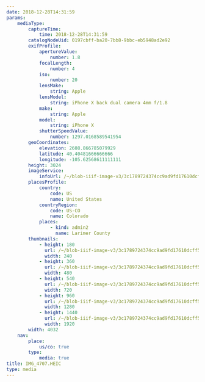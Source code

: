 ```yaml
---
date: 2018-12-28T14:31:59
params:
    mediaType:
        captureTime:
            time: 2018-12-28T14:31:59
        catalogNodeUid: 0197cbff-ba20-7bb8-9bbc-eb5948ad2e92
        exifProfile:
            apertureValue:
                number: 1.8
            focalLength:
                number: 4
            iso:
                number: 20
            lensMake:
                string: Apple
            lensModel:
                string: iPhone X back dual camera 4mm f/1.8
            make:
                string: Apple
            model:
                string: iPhone X
            shutterSpeedValue:
                number: 1297.0168589541954
        geoCoordinates:
            elevation: 2608.866785079929
            latitude: 40.40481666666666
            longitude: -105.62568611111111
        height: 3024
        imageService:
            infoUrl: /~/blob-iiif-image-v3/3c1789724374cc9ad9fd17610dcff596a78aa5840dd11a15ad66da375dc68b12/info.json
        placesProfile:
            country:
                code: US
                name: United States
            countryRegion:
                code: US-CO
                name: Colorado
            places:
                - kind: admin2
                  name: Larimer County
        thumbnails:
            - height: 180
              url: /~/blob-iiif-image-v3/3c1789724374cc9ad9fd17610dcff596a78aa5840dd11a15ad66da375dc68b12/full/240%2C180/0/default.jpg
              width: 240
            - height: 360
              url: /~/blob-iiif-image-v3/3c1789724374cc9ad9fd17610dcff596a78aa5840dd11a15ad66da375dc68b12/full/480%2C360/0/default.jpg
              width: 480
            - height: 540
              url: /~/blob-iiif-image-v3/3c1789724374cc9ad9fd17610dcff596a78aa5840dd11a15ad66da375dc68b12/full/720%2C540/0/default.jpg
              width: 720
            - height: 960
              url: /~/blob-iiif-image-v3/3c1789724374cc9ad9fd17610dcff596a78aa5840dd11a15ad66da375dc68b12/full/1280%2C960/0/default.jpg
              width: 1280
            - height: 1440
              url: /~/blob-iiif-image-v3/3c1789724374cc9ad9fd17610dcff596a78aa5840dd11a15ad66da375dc68b12/full/1920%2C1440/0/default.jpg
              width: 1920
        width: 4032
    nav:
        place:
            us/co: true
        type:
            media: true
title: IMG_4707.HEIC
type: media
---
```

